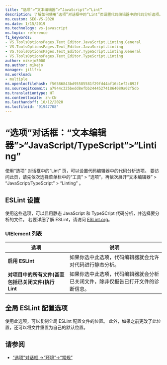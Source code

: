 ```yaml
---
title: “选项”>“文本编辑器”>“JavaScript”>“Lint”
description: 了解如何使用“选项”对话框中的“Lint”页设置代码编辑器中的代码分析选项。
ms.custom: SEO-VS-2020
ms.date: 1/15/2019
ms.technology: vs-javascript
ms.topic: reference
f1_keywords:
- VS.ToolsOptionsPages.Text_Editor.JavaScript.Linting.General
- VS.ToolsOptionsPages.Text_Editor.JavaScript.Linting
- VS.ToolsOptionsPages.Text_Editor.TypeScript.Linting.General
- VS.ToolsOptionsPages.Text_Editor.TypeScript.Linting
author: mikejo5000
ms.author: mikejo
manager: jillfra
ms.workload:
- multiple
ms.openlocfilehash: f56586843bd95585581f29fd44af16c1ef2c892f
ms.sourcegitcommit: a7944c325bedd8efbb244452741864089a02f5db
ms.translationtype: HT
ms.contentlocale: zh-CN
ms.lasthandoff: 10/12/2020
ms.locfileid: "91947708"
---
```

# <a name="options-dialog-box-text-editor--javascripttypescript--linting"></a>“选项”对话框：“文本编辑器”\>“JavaScript/TypeScript”\>“Linting”

使用“选项”  对话框中的“Lint”  页，可以设置代码编辑器中的代码分析选项。 要访问此页，请先依次选择菜单栏中的“工具” > “选项”，再依次展开“文本编辑器” > “JavaScript/TypeScript” > “Linting”    。

## <a name="eslint-settings"></a>ESLint 设置

使用这些选项，可以启用静态 JavaScript 和 TypeSCript 代码分析，并选择要分析的文件。 若要详细了解 ESLint，请访问 [ESLint.org](https://eslint.org/)。

### <a name="uielement-list"></a>UIElement 列表

|选项|说明|
|------------|-----------------|
|**启用 ESLint**|如果你选中此选项，代码编辑器就会允许对代码进行静态分析。|
|**对项目中的所有文件(甚至包括已关闭文件)执行 Lint**|如果你选中此选项，代码编辑器就会分析已关闭文件，除非仅报告已打开文件的诊断信息。|

## <a name="global-eslint-config-options"></a>全局 ESLint 配置选项

使用此选项，可以复制全局 ESLint 配置文件的位置。 此外，如果之前更改了此位置，还可以将文件重置为自己的默认位置。

## <a name="see-also"></a>请参阅

- [“选项”对话框 ->“环境”->“常规”](../../ide/reference/general-environment-options-dialog-box.md)